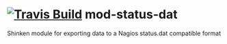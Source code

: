 <a href='https://travis-ci.org/shinken-monitoring/mod-status-dat'><img src='https://api.travis-ci.org/shinken-monitoring/mod-status-dat.svg?branch=master' alt='Travis Build'></a>
mod-status-dat
==============

Shinken module for exporting data to a Nagios status.dat compatible format
